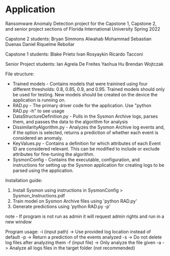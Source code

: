 # Application
Ransomware Anomaly Detection project for the Capstone 1, Capstone 2, and senior project sections of Florida International University Spring 2022

Capstone 2 students:
  Bryan Simmons
  Alwahab Mohammad
  Sebastian Duenas
  Daniel Riquelme Rebollar
 
Capstone 1 students:
  Blake Prieto
  Ivan Rosyaykin
  Ricardo Tacconi
  
Senior Project students:
  Ian Agrela De Freites
  Yaohua Hu
  Brendan Wojtczak

File structure:
- Trained models - Contains models that were trainined using four different 
    thresholds: 0.8, 0.85, 0.9, and 0.95.
    Trained models should only be used for testing. New models should be created on the device the application is running on.
- RAD.py - The primary driver code for the application. Use "python RAD.py -h" to 
    see usage
- DataStructureDefinition.py - Pulls in the Sysmon Archive logs, parses them, and
    passes the data to the algorithm for analysis
- DissimilarityAlgorithm.py - Analyzes the Sysmon Archive log events and, if the option 
    is selected, returns a prediction of whether each event is considered an
    anomaly.
- KeyValues.py - Contains a definition for which attributes of each Event ID are 
    considered relevant. This can be modified to include or exclude attributes for fine-tuning the algorithm.
- SysmonConfig - Contains the executable, configuration, and instructions for 
    setting up the Sysmon application for creating logs to be parsed using the 
    application.

Installation guide:
1. Install Sysmon using instructions in SysmonConfig > Sysmon_Instructions.pdf
2. Train model on Sysmon Archive files using 'python RAD.py'
3. Generate predictions using 'python RAD.py -p'

note - If program is not run as admin it will request admin rights and run in a new window

Program usage: 
  -i (input path) -> Use provided log location instead of default
  -p              -> Return a prediction of the events analyzed
  -s              -> Do not delete log files after analyzing them
  -f (input file) -> Only analyze the file given
  -a              -> Analyze all logs files in the target folder (not recommended)
